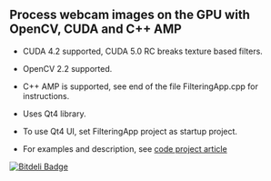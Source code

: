 Process webcam images on the GPU with OpenCV, CUDA and C++ AMP
---------------

  - CUDA 4.2 supported, CUDA 5.0 RC breaks texture based filters.
  - OpenCV 2.2 supported.
  - C++ AMP is supported, see end of the file FilteringApp.cpp for instructions.
  - Uses Qt4 library.
  - To use Qt4 UI, set FilteringApp project as startup project.  
  
  - For examples and description, see [code project article](http://www.codeproject.com/Articles/206036/Image-Filters-using-CPU-and-GPU)



[![Bitdeli Badge](https://d2weczhvl823v0.cloudfront.net/krk/cuda-webcam/trend.png)](https://bitdeli.com/free "Bitdeli Badge")
